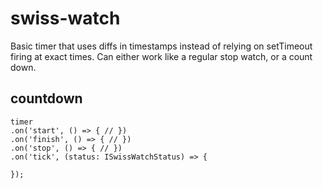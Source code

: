 # swiss-watch

Basic timer that uses diffs in timestamps instead of relying on setTimeout firing at exact times. Can either work like a regular stop watch, or a count down.

## countdown

```
timer
.on('start', () => { // })
.on('finish', () => { // })
.on('stop', () => { // })
.on('tick', (status: ISwissWatchStatus) => {

});
```